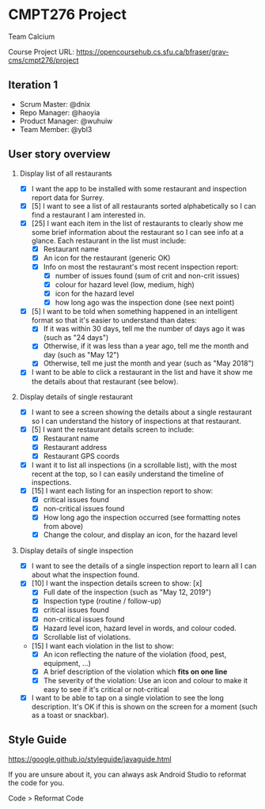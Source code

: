 # CMPT276 Project

Team Calcium

Course Project URL: https://opencoursehub.cs.sfu.ca/bfraser/grav-cms/cmpt276/project

## Iteration 1

* Scrum Master: @dnix
* Repo Manager: @haoyia
* Product Manager: @wuhuiw
* Team Member: @ybl3

## User story overview

1. Display list of all restaurants

    * [x] I want the app to be installed with some restaurant and inspection report data for Surrey.
    * [x] [5] I want to see a list of all restaurants sorted alphabetically so I can find a restaurant I am interested in. 
    * [x] [25] I want each item in the list of restaurants to clearly show me some brief information about the restaurant so I can see info at a glance.
    Each restaurant in the list must include:
        * [x] Restaurant name
        * [x] An icon for the restaurant (generic OK)
        * [x] Info on most the restaurant's most recent inspection report:
            * [x] number of issues found (sum of crit and non-crit issues)
            * [x] colour for hazard level (low, medium, high)
            * [x] icon for the hazard level
            * [x] how long ago was the inspection done (see next point)
    * [x] [5] I want to be told when something happened in an intelligent format so that it's easier to understand than dates:
        * [x] If it was within 30 days, tell me the number of days ago it was (such as "24 days")
        * [x] Otherwise, if it was less than a year ago, tell me the month and day (such as "May 12")
        * [x] Otherwise, tell me just the month and year (such as "May 2018")
    * [x] I want to be able to click a restaurant in the list and have it show me the details about that restaurant (see below).

2. Display details of single restaurant

    * [x] I want to see a screen showing the details about a single restaurant so I can understand the history of inspections at that restaurant.
    * [x] [5] I want the restaurant details screen to include:
        * [x] Restaurant name
        * [x] Restaurant address
        * [x] Restaurant GPS coords
    * [x] I want it to list all inspections (in a scrollable list), with the most recent at the top, so I can easily understand the timeline of inspections.
    * [x] [15] I want each listing for an inspection report to show:
        * [x] critical issues found
        * [x] non-critical issues found
        * [x] How long ago the inspection occurred (see formatting notes from above)
        * [x] Change the colour, and display an icon, for the hazard level

3. Display details of single inspection

    * [x] I want to see the details of a single inspection report to learn all I can about what the inspection found.
    * [x] [10] I want the inspection details screen to show: [x]
        * [x] Full date of the inspection (such as "May 12, 2019")
        * [x] Inspection type (routine / follow-up)
        * [x] critical issues found
        * [x] non-critical issues found
        * [x] Hazard level icon, hazard level in words, and colour coded.
        * [x] Scrollable list of violations. 
    * [15] I want each violation in the list to show:
        * [x] An icon reflecting the nature of the violation (food, pest, equipment, ...)
        * [x] A brief description of the violation which **fits on one line**
        * [x] The severity of the violation: Use an icon and colour to make it easy to see if it's critical or not-critical
    * [x] I want to be able to tap on a single violation to see the long description. It's OK if this is shown on the screen for a moment (such as a toast or snackbar).

## Style Guide

https://google.github.io/styleguide/javaguide.html

If you are unsure about it, you can always ask Android Studio to reformat the code for you.

Code > Reformat Code
